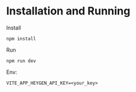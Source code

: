 # Installation and Running


Install
```
npm install
```

Run
```
npm run dev
```

Env:
```
VITE_APP_HEYGEN_API_KEY=<your_key>
```
